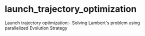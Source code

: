 # launch_trajectory_optimization
Launch trajectory optimization:- Solving Lambert's problem using parallelized Evolution Strategy
